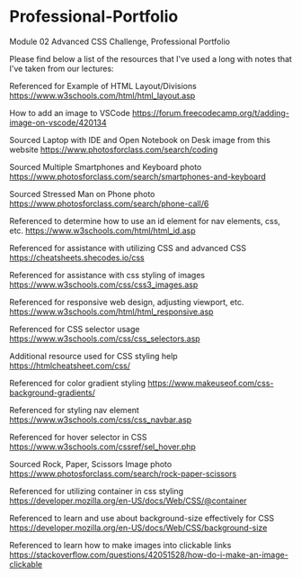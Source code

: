 # Professional-Portfolio
Module 02 Advanced CSS Challenge, Professional Portfolio

Please find below a list of the resources that I've used a long with notes that I've taken from our lectures:

Referenced for Example of HTML Layout/Divisions
	https://www.w3schools.com/html/html_layout.asp

How to add an image to VSCode
	https://forum.freecodecamp.org/t/adding-image-on-vscode/420134

Sourced Laptop with IDE and Open Notebook on Desk image from this website
	https://www.photosforclass.com/search/coding

Sourced Multiple Smartphones and Keyboard photo
	https://www.photosforclass.com/search/smartphones-and-keyboard

Sourced Stressed Man on Phone photo
	https://www.photosforclass.com/search/phone-call/6

Referenced to determine how to use an id element for nav elements, css, etc.
	https://www.w3schools.com/html/html_id.asp

Referenced for assistance with utilizing CSS and advanced CSS
	https://cheatsheets.shecodes.io/css

Referenced for assistance with css styling of images
	https://www.w3schools.com/css/css3_images.asp

Referenced for responsive web design, adjusting viewport, etc.
	https://www.w3schools.com/html/html_responsive.asp

Referenced for CSS selector usage
	https://www.w3schools.com/css/css_selectors.asp

Additional resource used for CSS styling help
	https://htmlcheatsheet.com/css/

Referenced for color gradient styling
	https://www.makeuseof.com/css-background-gradients/

Referenced for styling nav element
	https://www.w3schools.com/css/css_navbar.asp

Referenced for hover selector in CSS
	https://www.w3schools.com/cssref/sel_hover.php

Sourced Rock, Paper, Scissors Image photo
	https://www.photosforclass.com/search/rock-paper-scissors

Referenced for utilizing container in css styling
	https://developer.mozilla.org/en-US/docs/Web/CSS/@container

Referenced to learn and use about background-size effectively for CSS
	https://developer.mozilla.org/en-US/docs/Web/CSS/background-size

Referenced to learn how to make images into clickable links
	https://stackoverflow.com/questions/42051528/how-do-i-make-an-image-clickable